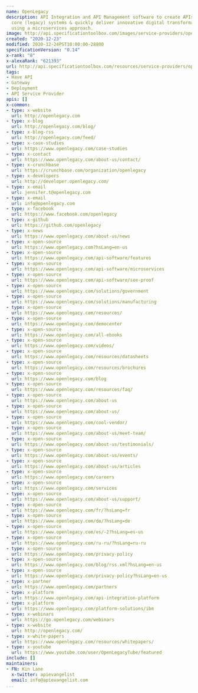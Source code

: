 ```yaml
---
name: OpenLegacy
description: API Integration and API Management software to create APIs to leverage
  core (legacy) systems & quickly deliver innovative digital transformation projects
  using a microservices approach.
image: http://api.specificationtoolbox.com/images/service-providers/openlegacy.jpg
created: "2020-12-23"
modified: 2020-12-24PST10:00:00-28800
specificationVersion: "0.14"
x-rank: "8"
x-alexaRank: "621393"
url: http://api.specificationtoolbox.com/resources/service-providers/openlegacy/
tags:
- Have API
- Gateway
- Deployment
- API Service Provider
apis: []
x-common:
- type: x-website
  url: http://openlegacy.com
- type: x-blog
  url: http://openlegacy.com/blog/
- type: x-blog-rss
  url: http://openlegacy.com/feed/
- type: x-case-studies
  url: https://www.openlegacy.com/case-studies
- type: x-contact
  url: https://www.openlegacy.com/about-us/contact/
- type: x-crunchbase
  url: https://crunchbase.com/organization/openlegacy
- type: x-developers
  url: http://developer.openlegacy.com/
- type: x-email
  url: jennifer.t@openlegacy.com
- type: x-email
  url: info@openlegacy.com
- type: x-facebook
  url: https://www.facebook.com/openlegacy
- type: x-github
  url: https://github.com/openlegacy
- type: x-news
  url: https://www.openlegacy.com/about-us/news
- type: x-open-source
  url: https://www.openlegacy.com?hsLang=en-us
- type: x-open-source
  url: https://www.openlegacy.com/api-software/features
- type: x-open-source
  url: https://www.openlegacy.com/api-software/microservices
- type: x-open-source
  url: https://www.openlegacy.com/api-software/see-proof
- type: x-open-source
  url: https://www.openlegacy.com/solutions/government
- type: x-open-source
  url: https://www.openlegacy.com/solutions/manufacturing
- type: x-open-source
  url: https://www.openlegacy.com/resources/
- type: x-open-source
  url: https://www.openlegacy.com/democenter
- type: x-open-source
  url: https://www.openlegacy.com/all-ebooks
- type: x-open-source
  url: https://www.openlegacy.com/videos/
- type: x-open-source
  url: https://www.openlegacy.com/resources/datasheets
- type: x-open-source
  url: https://www.openlegacy.com/resources/brochures
- type: x-open-source
  url: https://www.openlegacy.com/blog
- type: x-open-source
  url: https://www.openlegacy.com/resources/faq/
- type: x-open-source
  url: https://www.openlegacy.com/about-us
- type: x-open-source
  url: https://www.openlegacy.com/about-us/
- type: x-open-source
  url: https://www.openlegacy.com/cool-vendor/
- type: x-open-source
  url: https://www.openlegacy.com/about-us/meet-team/
- type: x-open-source
  url: https://www.openlegacy.com/about-us/testimonials/
- type: x-open-source
  url: https://www.openlegacy.com/about-us/events/
- type: x-open-source
  url: https://www.openlegacy.com/about-us/articles
- type: x-open-source
  url: https://www.openlegacy.com/careers
- type: x-open-source
  url: https://www.openlegacy.com/services
- type: x-open-source
  url: https://www.openlegacy.com/about-us/support/
- type: x-open-source
  url: https://www.openlegacy.com/fr/?hsLang=fr
- type: x-open-source
  url: https://www.openlegacy.com/de/?hsLang=de
- type: x-open-source
  url: https://www.openlegacy.com/es/-2?hsLang=es-us
- type: x-open-source
  url: https://www.openlegacy.com/ru-ru/?hsLang=ru-ru
- type: x-open-source
  url: https://www.openlegacy.com/privacy-policy
- type: x-open-source
  url: https://www.openlegacy.com/blog/rss.xml?hsLang=en-us
- type: x-open-source
  url: https://www.openlegacy.com/privacy-policy?hsLang=en-us
- type: x-partner
  url: https://www.openlegacy.com/partners
- type: x-platform
  url: https://www.openlegacy.com/api-integration-platform
- type: x-platform
  url: https://www.openlegacy.com/platform-solutions/ibm
- type: x-webinars
  url: https://go.openlegacy.com/webinars
- type: x-website
  url: http://openlegacy.com/
- type: x-white-papers
  url: https://www.openlegacy.com/resources/whitepapers/
- type: x-youtube
  url: https://www.youtube.com/user/OpenLegacyTube/featured
include: []
maintainers:
- FN: Kin Lane
  x-twitter: apievangelist
  email: info@apievangelist.com
...
```

